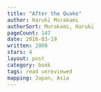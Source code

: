 ```yaml
---
title: "After the Quake"
author: Haruki Murakami
authorSort: Murakami, Haruki
pageCount: 147
date: 2016-03-19
written: 2000
stars: 4
layout: post
category: book
tags: read unreviewed
mapping: Japan, Asia
---
```

